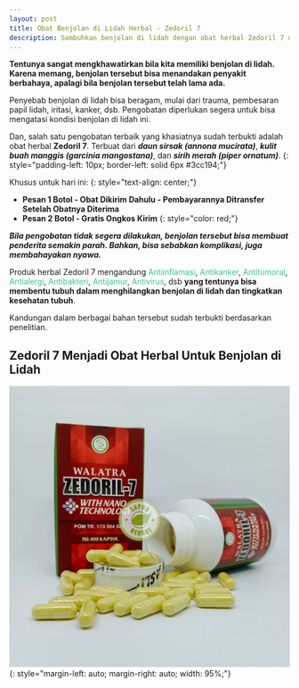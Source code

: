 ```yaml
---
layout: post
title: Obat Benjolan di Lidah Herbal - Zedoril 7
description: Sembuhkan benjolan di lidah dengan obat herbal Zedoril 7 dengan khasiat yang sudah terbukti. Terdaftar pula di BPOM RI.
---
```


**Tentunya sangat mengkhawatirkan bila kita memiliki benjolan di lidah. Karena memang, benjolan tersebut bisa menandakan penyakit berbahaya, apalagi bila benjolan tersebut telah lama ada.**

Penyebab benjolan di lidah bisa beragam, mulai dari trauma, pembesaran papil lidah, iritasi, kanker, dsb. Pengobatan diperlukan segera untuk bisa mengatasi kondisi benjolan di lidah ini.

Dan, salah satu pengobatan terbaik yang khasiatnya sudah terbukti adalah obat herbal **Zedoril 7**. Terbuat dari ***daun sirsak (annona mucirata)***, ***kulit buah manggis (garcinia mangostana)***, dan ***sirih merah (piper ornatum)***.
{: style="padding-left: 10px; border-left: solid 6px #3cc194;"}

Khusus untuk hari ini:
{: style="text-align: center;"}

+ **Pesan 1 Botol - Obat Dikirim Dahulu - Pembayarannya Ditransfer Setelah Obatnya Diterima**
+ **Pesan 2 Botol - Gratis Ongkos Kirim**
{: style="color: red;"}

***Bila pengobatan tidak segera dilakukan, benjolan tersebut bisa membuat penderita semakin parah. Bahkan, bisa sebabkan komplikasi, juga membahayakan nyawa.***

Produk herbal Zedoril 7 mengandung <span style="color: #3cc194;">Antiinflamasi</span>, <span style="color: #3cc194;">Antikanker</span>, <span style="color: #3cc194;">Antitumoral</span>, <span style="color: #3cc194;">Antialergi</span>, <span style="color: #3cc194;">Antibakteri</span>, <span style="color: #3cc194;">Antijamur</span>, <span style="color: #3cc194;">Antivirus</span>, dsb **yang tentunya bisa membentu tubuh dalam menghilangkan benjolan di lidah dan tingkatkan kesehatan tubuh**.

Kandungan dalam berbagai bahan tersebut sudah terbukti berdasarkan penelitian.

## Zedoril 7 Menjadi Obat Herbal Untuk Benjolan di Lidah

![obat benjolan di lidah zedoril 7](/images/zedoril3.jpg)
{: style="margin-left: auto; margin-right: auto; width: 95%;"}
